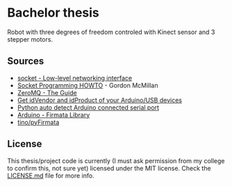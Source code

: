 # Bachelor thesis

Robot with three degrees of freedom controled with Kinect sensor and 3 stepper motors.

## Sources
* [socket - Low-level networking interface](https://docs.python.org/3/library/socket.html)
* [Socket Programming HOWTO](https://docs.python.org/3/howto/sockets.html) - Gordon McMillan
* [ZeroMQ - The Guide](http://zguide.zeromq.org/py:all)
* [Get idVendor and idProduct of your Arduino/USB devices](http://arduino-er.blogspot.ba/2015/04/get-idvendor-and-idproduct-of-you.html)
* [Python auto detect Arduino connected serial port](https://arduino-er.blogspot.ba/2015/04/python-auto-detect-arduino-connect.html)
* [Arduino - Firmata Library](https://arduino.cc/en/Reference/Firmata)
* [tino/pyFirmata](https://github.com/tino/pyFirmata)

## License
This thesis/project code is currently (I must ask permission from my college to confirm this, not sure yet) licensed under the MIT license. Check the [LICENSE.md](./LICENSE.md) file for more info.

